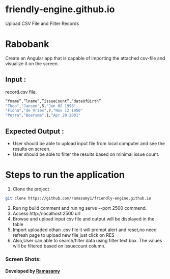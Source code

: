 # friendly-engine.github.io
Upload CSV File and Filter Records

# Rabobank
Create an Angular app that is capable of importing the attached csv-file and visualize it on the screen.

## Input : 
record.csv file.
```bash
“fname”,”lname”,”issueCount”,”dateOfBirth”
"Theo","Jansen",5,"Jun 02 1998"
"Fiona","de Vries",7,"Nov 12 1950"
"Petra","Boersma",1,"Apr 20 2001"
```

## Expected Output :
* User should be able to upload input file from local computer and see the results on screen.
* User should be able to filter the results based on minimal issue count.

# Steps to run the application
1.	Clone the project
```bash
git clone https://github.com/ramasamy1/friendly-engine.github.io
```

2.	Run ng build comment and run ng serve --port 2500 commend.
3.	Access http://localhost:2500 url
4.	Browse and upload input csv file and output will be displayed in the table
5.  Import uploaded othan .csv file it will prompt alert and reset,no need refresh page to upload new file just click on RES  
6.	Also,User can able to search/filter data using filter text box. The values will be filtered based on issuecount column.

### Screen Shots:




#### Developed by [Ramasamy](https://github.com/ramasamy1)
